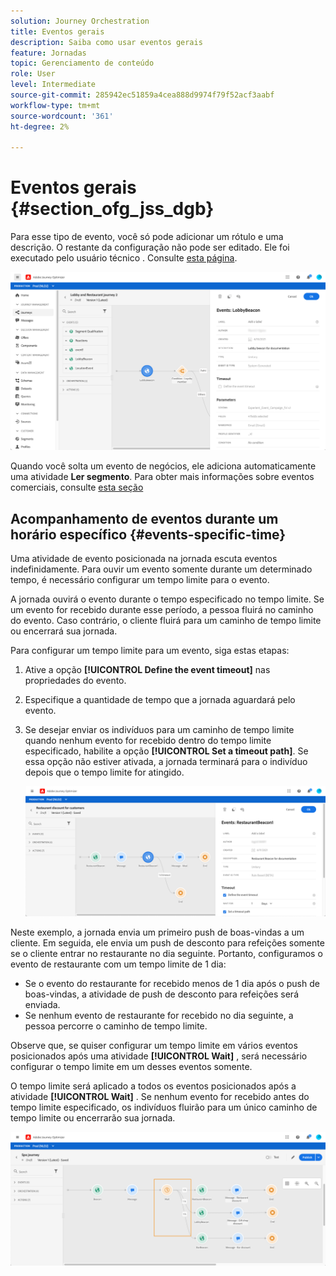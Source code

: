 ```yaml
---
solution: Journey Orchestration
title: Eventos gerais
description: Saiba como usar eventos gerais
feature: Jornadas
topic: Gerenciamento de conteúdo
role: User
level: Intermediate
source-git-commit: 285942ec51859a4cea888d9974f79f52acf3aabf
workflow-type: tm+mt
source-wordcount: '361'
ht-degree: 2%

---
```


# Eventos gerais {#section_ofg_jss_dgb}

Para esse tipo de evento, você só pode adicionar um rótulo e uma descrição. O restante da configuração não pode ser editado. Ele foi executado pelo usuário técnico . Consulte [esta página](../event/about-events.md).

![](../assets/general-events.png)

Quando você solta um evento de negócios, ele adiciona automaticamente uma atividade **Ler segmento**. Para obter mais informações sobre eventos comerciais, consulte [esta seção](../event/about-events.md)

## Acompanhamento de eventos durante um horário específico {#events-specific-time}

Uma atividade de evento posicionada na jornada escuta eventos indefinidamente. Para ouvir um evento somente durante um determinado tempo, é necessário configurar um tempo limite para o evento.

A jornada ouvirá o evento durante o tempo especificado no tempo limite. Se um evento for recebido durante esse período, a pessoa fluirá no caminho do evento. Caso contrário, o cliente fluirá para um caminho de tempo limite ou encerrará sua jornada.

Para configurar um tempo limite para um evento, siga estas etapas:

1. Ative a opção **[!UICONTROL Define the event timeout]** nas propriedades do evento.

1. Especifique a quantidade de tempo que a jornada aguardará pelo evento.

1. Se desejar enviar os indivíduos para um caminho de tempo limite quando nenhum evento for recebido dentro do tempo limite especificado, habilite a opção **[!UICONTROL Set a timeout path]**. Se essa opção não estiver ativada, a jornada terminará para o indivíduo depois que o tempo limite for atingido.

   ![](../assets/event-timeout.png)

Neste exemplo, a jornada envia um primeiro push de boas-vindas a um cliente. Em seguida, ele envia um push de desconto para refeições somente se o cliente entrar no restaurante no dia seguinte. Portanto, configuramos o evento de restaurante com um tempo limite de 1 dia:

* Se o evento do restaurante for recebido menos de 1 dia após o push de boas-vindas, a atividade de push de desconto para refeições será enviada.
* Se nenhum evento de restaurante for recebido no dia seguinte, a pessoa percorre o caminho de tempo limite.

Observe que, se quiser configurar um tempo limite em vários eventos posicionados após uma atividade **[!UICONTROL Wait]** , será necessário configurar o tempo limite em um desses eventos somente.

O tempo limite será aplicado a todos os eventos posicionados após a atividade **[!UICONTROL Wait]** . Se nenhum evento for recebido antes do tempo limite especificado, os indivíduos fluirão para um único caminho de tempo limite ou encerrarão sua jornada.

![](../assets/event-timeout-group.png)
